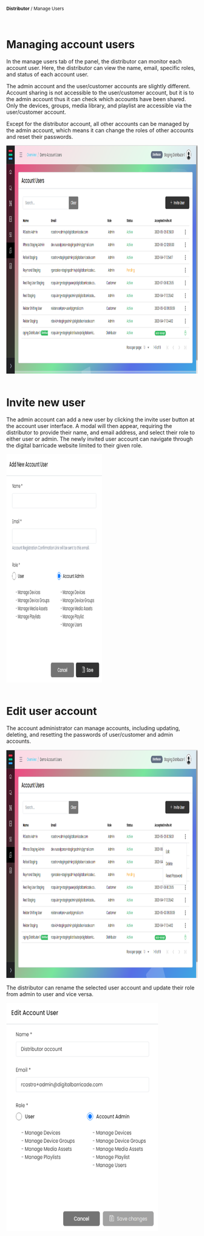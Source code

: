 <small><b>Distributor</b> / Manage Users</small>

<br />
<h1>Managing account users</h1>
<div class="description">
    <p>
       In the manage users tab of the panel, the distributor can monitor each account user. Here, the distributor can view the name, email, specific roles, and status of each account user.
    </p>
    <p>
       The admin account and the user/customer accounts are slightly different. Account sharing is not accessible to the user/customer account, but it is to the admin account thus it can check which accounts have been shared. Only the devices, groups, media library, and playlist are accessible via the user/customer account.
    </p>
    <p>
       Except for the distributor account, all other accounts can be managed by the admin account, which means it can change the roles of other accounts and reset their passwords.
    </p>
    <img src="/images/image525.png" alt="account_users"  width="100%" height="600">
</div>

<br />
<h1>Invite new user</h1>
<div class="description">
    <p>
       The admin account can add a new user by clicking the invite user button at the account user interface. A modal will then appear, requiring the distributor to provide their name, and email address, and select their role to either user or admin. The newly invited user account can navigate through the digital barricade website limited to their given role.
    </p>
    <img src="/images/image526.png" alt="invite_new_user"  width="50%" height="600">
</div>

<br />
<h1>Edit user account</h1>
<div class="description">
    <p>
       The account administrator can manage accounts, including updating, deleting, and resetting the passwords of user/customer and admin accounts.
    </p>
    <img src="/images/image527.png" alt="edit_user"  width="100%" height="600">
</div>
<div class="description">
    <p>     
       The distributor can rename the selected user account and update their role from admin to user and vice versa.
    </p>
    <img src="/images/image528.png" alt="edit_user"  width="400" height="600">
</div>